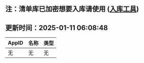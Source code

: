 ## 注：清单库已加密想要入库请使用 ([入库工具](https://github.com/BlankTMing/ManifestAutoUpdate/releases))

## 更新时间：2025-01-11 06:08:48
| AppID | 名称 | 类型  |
| :-------------------- | :----------------------------- | :----------- |
| 无 | 无 | 无 |
